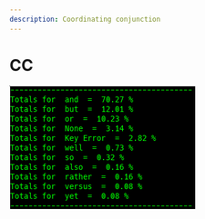 ```yaml
---
description: Coordinating conjunction
---
```


# CC

![Google Congressional Hearing CC sorted by percent \(top 20\)](../../.gitbook/assets/2019-01-04-154110_326x217_scrot.png)

